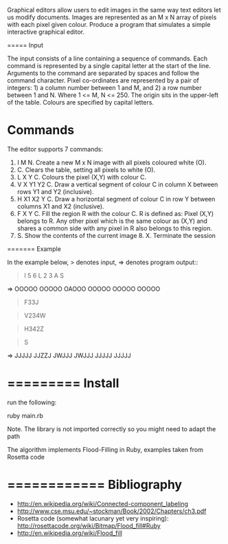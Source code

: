 Graphical editors allow users to edit images in the same way text editors let us modify documents. Images are represented as an M x N array of pixels with each pixel given colour.
Produce a program that simulates a simple interactive graphical editor.

=====
Input

The input consists of a line containing a sequence of commands. Each command is represented by a single capital letter at the start of the line. Arguments to the command are separated by spaces and follow the command character.
Pixel co-ordinates are represented by a pair of integers: 1) a column number between 1 and M, and 2) a row number between 1 and N. Where 1 <= M, N <= 250. The origin sits in the upper-left of the table. Colours are specified by capital letters.

Commands
========

The editor supports 7 commands:

1. I M N. Create a new M x N image with all pixels coloured white (O).
2. C. Clears the table, setting all pixels to white (O).
3. L X Y C. Colours the pixel (X,Y) with colour C.
4. V X Y1 Y2 C. Draw a vertical segment of colour C in column X between rows Y1 and Y2 (inclusive).
5. H X1 X2 Y C. Draw a horizontal segment of colour C in row Y between columns X1 and X2 (inclusive).
6. F X Y C. Fill the region R with the colour C. R is defined as: Pixel (X,Y) belongs to R. Any other pixel which is the same colour as (X,Y) and shares a common side with any pixel in R also belongs to this region.
7. S. Show the contents of the current image 8. X. Terminate the session

=======
Example

In the example below, > denotes input, => denotes program output::

 >I 5 6 
 >L 2 3 A 
 >S

 => 
 OOOOO 
 OOOOO 
 OAOOO 
 OOOOO 
 OOOOO 
 OOOOO

 >F33J 

 >V234W 

 >H342Z 

 >S

=> 
 JJJJJ
 JJZZJ
 JWJJJ
 JWJJJ
 JJJJJ
 JJJJJ

=========
Install
=========

run the following:

 ruby main.rb

Note. The library is not imported correctly so you might need to adapt the path

The algorithm implements Flood-Filling in Ruby, examples taken from Rosetta code

============
Bibliography 
============

* http://en.wikipedia.org/wiki/Connected-component_labeling
* http://www.cse.msu.edu/~stockman/Book/2002/Chapters/ch3.pdf
* Rosetta code (somewhat lacunary yet very inspiring): http://rosettacode.org/wiki/Bitmap/Flood_fill#Ruby
* http://en.wikipedia.org/wiki/Flood_fill
